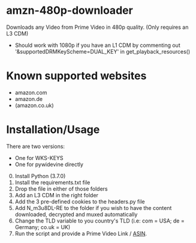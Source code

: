 # amzn-480p-downloader
Downloads any Video from Prime Video in 480p quality. (Only requires an L3 CDM)
+ Should work with 1080p if you have an L1 CDM by commenting out '&supportedDRMKeyScheme=DUAL_KEY' in get_playback_resources()

# Known supported websites
+ amazon.com
+ amazon.de
+ (amazon.co.uk)

# Installation/Usage
There are two versions:
+ One for WKS-KEYS
+ One for pywidevine directly

0. Install Python (3.7.0)
1. Install the requirements.txt file
2. Drop the file in either of those folders
3. Add an L3 CDM in the right folder
4. Add the 3 pre-defined cookies to the headers.py file
5. Add N_m3u8DL-RE to the folder if you wish to have the content downloaded, decrypted and muxed automatically
6. Change the TLD variable to you country's TLD (i.e: com = USA; de = Germany; co.uk = UK)
7. Run the script and provide a Prime Video Link / [ASIN](https://en.wikipedia.org/wiki/Amazon_Standard_Identification_Number).
